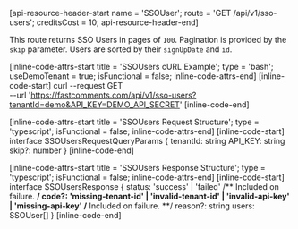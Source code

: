 [api-resource-header-start name = 'SSOUser'; route = 'GET /api/v1/sso-users'; creditsCost = 10; api-resource-header-end]

This route returns SSO Users in pages of `100`. Pagination is provided by the `skip` parameter. Users are sorted by their `signUpDate` and `id`.

[inline-code-attrs-start title = 'SSOUsers cURL Example'; type = 'bash'; useDemoTenant = true; isFunctional = false; inline-code-attrs-end]
[inline-code-start]
curl --request GET \
  --url 'https://fastcomments.com/api/v1/sso-users?tenantId=demo&API_KEY=DEMO_API_SECRET'
[inline-code-end]

[inline-code-attrs-start title = 'SSOUsers Request Structure'; type = 'typescript'; isFunctional = false; inline-code-attrs-end]
[inline-code-start]
interface SSOUsersRequestQueryParams {
    tenantId: string
    API_KEY: string
    skip?: number
}
[inline-code-end]

[inline-code-attrs-start title = 'SSOUsers Response Structure'; type = 'typescript'; isFunctional = false; inline-code-attrs-end]
[inline-code-start]
interface SSOUsersResponse {
    status: 'success' | 'failed'
    /** Included on failure. **/
    code?: 'missing-tenant-id' | 'invalid-tenant-id' | 'invalid-api-key' | 'missing-api-key'
    /** Included on failure. **/
    reason?: string
    users: SSOUser[]
}
[inline-code-end]
